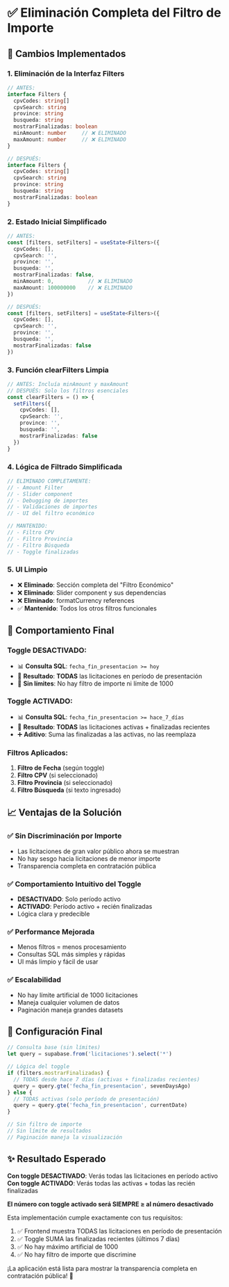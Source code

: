 # ✅ Eliminación Completa del Filtro de Importe

## 🎯 **Cambios Implementados**

### **1. Eliminación de la Interfaz Filters**
```typescript
// ANTES:
interface Filters {
  cpvCodes: string[]
  cpvSearch: string
  province: string
  busqueda: string
  mostrarFinalizadas: boolean
  minAmount: number     // ❌ ELIMINADO
  maxAmount: number     // ❌ ELIMINADO
}

// DESPUÉS:
interface Filters {
  cpvCodes: string[]
  cpvSearch: string
  province: string
  busqueda: string
  mostrarFinalizadas: boolean
}
```

### **2. Estado Inicial Simplificado**
```typescript
// ANTES:
const [filters, setFilters] = useState<Filters>({
  cpvCodes: [],
  cpvSearch: '',
  province: '',
  busqueda: '',
  mostrarFinalizadas: false,
  minAmount: 0,           // ❌ ELIMINADO
  maxAmount: 100000000    // ❌ ELIMINADO
})

// DESPUÉS:
const [filters, setFilters] = useState<Filters>({
  cpvCodes: [],
  cpvSearch: '',
  province: '',
  busqueda: '',
  mostrarFinalizadas: false
})
```

### **3. Función clearFilters Limpia**
```typescript
// ANTES: Incluía minAmount y maxAmount
// DESPUÉS: Solo los filtros esenciales
const clearFilters = () => {
  setFilters({
    cpvCodes: [],
    cpvSearch: '',
    province: '',
    busqueda: '',
    mostrarFinalizadas: false
  })
}
```

### **4. Lógica de Filtrado Simplificada**
```typescript
// ELIMINADO COMPLETAMENTE:
// - Amount Filter
// - Slider component
// - Debugging de importes
// - Validaciones de importes
// - UI del filtro económico

// MANTENIDO:
// - Filtro CPV
// - Filtro Provincia  
// - Filtro Búsqueda
// - Toggle finalizadas
```

### **5. UI Limpio**
- ❌ **Eliminado**: Sección completa del "Filtro Económico"
- ❌ **Eliminado**: Slider component y sus dependencias
- ❌ **Eliminado**: formatCurrency references
- ✅ **Mantenido**: Todos los otros filtros funcionales

## 🚀 **Comportamiento Final**

### **Toggle DESACTIVADO:**
- 📊 **Consulta SQL**: `fecha_fin_presentacion >= hoy`
- 🎯 **Resultado**: **TODAS** las licitaciones en período de presentación
- 🚫 **Sin límites**: No hay filtro de importe ni límite de 1000

### **Toggle ACTIVADO:**  
- 📊 **Consulta SQL**: `fecha_fin_presentacion >= hace_7_días`
- 🎯 **Resultado**: **TODAS** las licitaciones activas + finalizadas recientes
- ➕ **Aditivo**: Suma las finalizadas a las activas, no las reemplaza

### **Filtros Aplicados:**
1. **Filtro de Fecha** (según toggle)
2. **Filtro CPV** (si seleccionado)  
3. **Filtro Provincia** (si seleccionado)
4. **Filtro Búsqueda** (si texto ingresado)

## 📈 **Ventajas de la Solución**

### **✅ Sin Discriminación por Importe**
- Las licitaciones de gran valor público ahora se muestran
- No hay sesgo hacia licitaciones de menor importe
- Transparencia completa en contratación pública

### **✅ Comportamiento Intuitivo del Toggle**
- **DESACTIVADO**: Solo período activo 
- **ACTIVADO**: Período activo + recién finalizadas
- Lógica clara y predecible

### **✅ Performance Mejorada**
- Menos filtros = menos procesamiento
- Consultas SQL más simples y rápidas
- UI más limpio y fácil de usar

### **✅ Escalabilidad**
- No hay límite artificial de 1000 licitaciones
- Maneja cualquier volumen de datos
- Paginación maneja grandes datasets

## 🔧 **Configuración Final**

```typescript
// Consulta base (sin límites)
let query = supabase.from('licitaciones').select('*')

// Lógica del toggle
if (filters.mostrarFinalizadas) {
  // TODAS desde hace 7 días (activas + finalizadas recientes)  
  query = query.gte('fecha_fin_presentacion', sevenDaysAgo)
} else {
  // TODAS activas (solo período de presentación)
  query = query.gte('fecha_fin_presentacion', currentDate)  
}

// Sin filtro de importe
// Sin límite de resultados
// Paginación maneja la visualización
```

## ✨ **Resultado Esperado**

**Con toggle DESACTIVADO**: Verás todas las licitaciones en período activo
**Con toggle ACTIVADO**: Verás todas las activas + todas las recién finalizadas

**El número con toggle activado será SIEMPRE ≥ al número desactivado**

Esta implementación cumple exactamente con tus requisitos:
1. ✅ Frontend muestra TODAS las licitaciones en período de presentación
2. ✅ Toggle SUMA las finalizadas recientes (últimos 7 días)  
3. ✅ No hay máximo artificial de 1000
4. ✅ No hay filtro de importe que discrimine

¡La aplicación está lista para mostrar la transparencia completa en contratación pública! 🎉